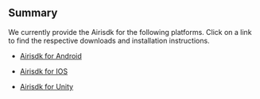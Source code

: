## Summary
We currently provide the Airisdk for the following platforms. Click on a link to find the respective downloads and installation instructions.

+ [
Airisdk for Android](https://yostardev.github.io/yostar-sdk-client-doc/#/ZH/Android/summary)

+ [
Airisdk for IOS](https://yostardev.github.io/yostar-sdk-client-doc/#/ZH/iOS/1.summary)

+ [
Airisdk for Unity](https://yostardev.github.io/yostar-sdk-client-doc/#/ZH/Unity3D/summary)

